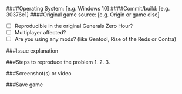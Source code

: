 <!--
  Fill in the placeholders below. Delete any headings and placeholders that you do not fill in. 
-->
####Operating System: [e.g. Windows 10]
####Commit/build: [e.g. 30376e1]
####Original game source: [e.g. Origin or game disc]

- [ ] Reproducible in the original Generals Zero Hour?
- [ ] Multiplayer affected?
- [ ] Are you using any mods? (like Gentool, Rise of the Reds or Contra)
<!-- 
  It is strongly advised not to run Thyme while using mods as this can interfere with Thyme and can cause issues.
-->

###Issue explanation
<!-- Fill in the explanation of the issue you encountered -->

###Steps to reproduce the problem
1.
2.
3.

###Screenshot(s) or video
<!-- If neccesary to show us the prolem, drag & drop screenshots here. You can use https://youtube.com to upload a video. -->

###Save game
<!-- Change the file extension from .sav to .txt or package to a .zip, by using 7-Zip or WinRAR, so that it can be drag & dropped here... -->

